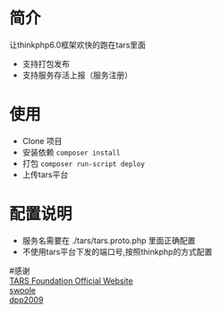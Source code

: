 
# 简介
让thinkphp6.0框架欢快的跑在tars里面
* 支持打包发布
* 支持服务存活上报（服务注册）



# 使用

* Clone 项目
* 安装依赖 `composer install`
* 打包 `composer run-script deploy`
* 上传tars平台

# 配置说明

* 服务名需要在 ./tars/tars.proto.php 里面正确配置
* 不使用tars平台下发的端口号,按照thinkphp的方式配置

#感谢<br>
[TARS Foundation Official Website](https://tarscloud.org/foundation/index)<br>
[swoole](https://github.com/swoole/swoole-src)<br>
[dpp2009](https://github.com/dpp2009/thinkphpInTars)



